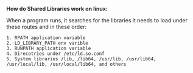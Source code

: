 **How do Shared Libraries work on linux:**

When a program runs, it searches for the libraries it needs to load under these routes and in these order:

```
1. RPATH application variable
2. LD_LIBRARY_PATH env varible
3. RUNPATH application variable
4. Direcotries under /etc/ld.so.conf
5. System libraries /lib, /lib64, /usr/lib, /usr/lib64, /usr/local/lib, /usr/local/lib64, and others
```
